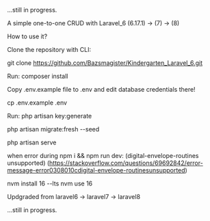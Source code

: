 ...still in progress.

A simple one-to-one CRUD with Laravel_6 (6.17.1) -> (7) -> (8)

How to use it?

Clone the repository with CLI:

git clone https://github.com/Bazsmagister/Kindergarten_Laravel_6.git

Run:
composer install

Copy .env.example file to .env and edit database credentials there!

cp .env.example .env

Run:
php artisan key:generate

php artisan migrate:fresh --seed

php artisan serve

when error during npm i && npm run dev:
(digital-envelope-routines unsupported)
(https://stackoverflow.com/questions/69692842/error-message-error0308010cdigital-envelope-routinesunsupported)

nvm install 16 --lts
nvm use 16

Updgraded from laravel6 -> laravel7 -> laravel8

...still in progress.

